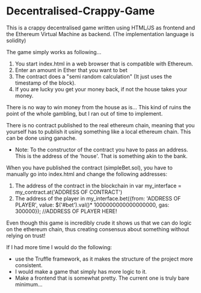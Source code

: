 # Decentralised-Crappy-Game

This is a crappy decentralised game written using HTML/JS as frontend and the Ethereum Virtual Machine as backend. (The implementation language is solidity)


The game simply works as following... 
1. You start index.html in a web browser that is compatible with Ethereum.
2. Enter an amount in Ether that you want to bet
3. The contract does a "semi random calculation" (It just uses the timestamp of the block).
4. If you are lucky you get your money back, if not the house takes your money.

There is no way to win money from the house as is... This kind of ruins the point of the whole gambling, but I ran out of time to implement.


There is no contract published to the real ethereum chain, meaning that you yourself has to publish it using something like a local ethereum chain. This can be done using
ganache. 
- Note: To the constructor of the contract you have to pass an address. This is the address of the 'house'. That is something akin to the bank.


When you have published the contract (simpleBet.sol), you have to manually go into index.html and change the following addresses:
1. The address of the contract in the blockchain in var my_interface = my_contract.at('ADDRESS OF CONTRACT') 
2. The address of the player in my_interface.bet({from: 'ADDRESS OF PLAYER', value: $('#bet').val()* 1000000000000000000, gas: 300000}); //ADDRESS OF PLAYER HERE!

Even though this game is incredibly crude it shows us that we can do logic on the ethereum chain, thus creating consensus about something without relying on trust!

If I had more time I would do the following:
- use the Truffle framework, as it makes the structure of the project more consistent.
- I would make a game that simply has more logic to it.
- Make a frontend that is somewhat pretty. The current one is truly bare minimum...



